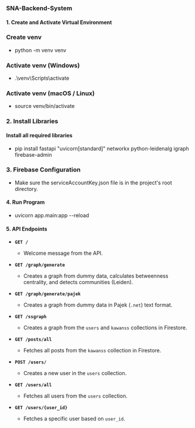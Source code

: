 ### SNA-Backend-System
#### 1. Create and Activate Virtual Environment

### Create venv
* python -m venv venv

### Activate venv (Windows)
* .\venv\Scripts\activate

### Activate venv (macOS / Linux)
* source venv/bin/activate

### 2. Install Libraries

#### Install all required libraries
* pip install fastapi "uvicorn[standard]" networkx python-leidenalg igraph firebase-admin

### 3. Firebase Configuration

* Make sure the serviceAccountKey.json file is in the project's root directory.

#### 4. Run Program
* uvicorn app.main:app --reload

#### 5. API Endpoints

* **`GET /`**
    * Welcome message from the API.

* **`GET /graph/generate`**
    * Creates a graph from dummy data, calculates betweenness centrality, and detects communities (Leiden).

* **`GET /graph/generate/pajek`**
    * Creates a graph from dummy data in Pajek (`.net`) text format.

* **`GET /ssgraph`**
    * Creates a graph from the `users` and `kawanss` collections in Firestore.

* **`GET /posts/all`**
    * Fetches all posts from the `kawanss` collection in Firestore.

* **`POST /users/`**
    * Creates a new user in the `users` collection.

* **`GET /users/all`**
    * Fetches all users from the `users` collection.

* **`GET /users/{user_id}`**
    * Fetches a specific user based on `user_id`.